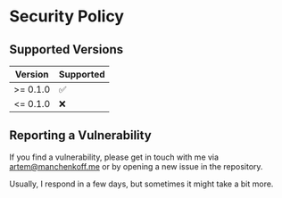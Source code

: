 # Security Policy

## Supported Versions

| Version  | Supported          |
|----------| ------------------ |
| >= 0.1.0 | :white_check_mark: |
| <= 0.1.0 | :x:                |

## Reporting a Vulnerability

If you find a vulnerability, please get in touch with me via artem@manchenkoff.me or by opening a new issue in the repository.

Usually, I respond in a few days, but sometimes it might take a bit more.
